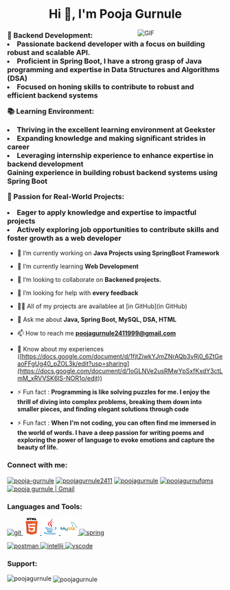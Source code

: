 <h1 align="center">Hi 👋, I'm Pooja Gurnule</h1>
<img align="right" alt="GIF" src=["https://github.com/deut-erium/deut-erium/blob/master/assets/computer.gif?raw=1]" width="200vw" />
<h3 align="left">
🚀 Backend Development:
<li>Passionate backend developer with a focus on building robust and scalable API. </li>
<li> Proficient in Spring Boot, I have a strong grasp of Java programming and expertise in Data Structures and Algorithms (DSA)</li>
<li>Focused on honing skills to contribute to robust and efficient backend systems</li>

  📚 Learning Environment:
<li>Thriving in the excellent learning environment at Geekster</li>
<li>Expanding knowledge and making significant strides in career</li>
<li>Leveraging internship experience to enhance expertise in backend development</li>
Gaining experience in building robust backend systems using Spring Boot</li>

🌟 Passion for Real-World Projects:
<li>Eager to apply knowledge and expertise to impactful projects</li>
<li>Actively exploring job opportunities to contribute skills and foster growth as a web developer</li>
</h3>


- 🔭 I’m currently working on **Java Projects using SpringBoot Framework**
- 🌱 I’m currently learning **Web Development**
- 👯 I’m looking to collaborate on **Backened projects.**
- 🤝 I’m looking for help with **every feedback**
- 👨‍💻 All of my projects are availablee at [in GitHub](in GitHub)
- 💬 Ask me about **Java, Spring Boot, MySQL, DSA, HTML**
- 📫 How to reach me **poojagurnule2411999@gmail.com**

- 📄 Know about my experiences ([https://docs.google.com/document/d/1fjtZiwkYJmZNrAQb3vRj0_6ZtGeaoFFgUg40_pZOL3k/edit?usp=sharing](https://docs.google.com/document/d/1oGLNVe2usRMwYpSxfKxdY3ctLmM_xRVVSK6lS-NOR1o/edit))

- ⚡ Fun fact : **Programming is like solving puzzles for me. I enjoy the thrill of diving into complex problems, breaking them down into smaller pieces, and finding elegant solutions through code**
- ⚡ Fun fact : **When I'm not coding, you can often find me immersed in the world of words. I have a deep passion for writing poems and exploring the power of language to evoke emotions and capture the beauty of life.**

<h3 align="left">Connect with me:</h3>
<p align="left">

<a href="https://linkedin.com/in/pooja-gurnule" target="blank"><img align="center" src="https://raw.githubusercontent.com/rahuldkjain/github-profile-readme-generator/master/src/images/icons/Social/linked-in-alt.svg" alt="pooja-gurnule" height="30" width="40" /></a>
<a href="https://www.hackerrank.com/poojagurnule2411" target="blank"><img align="center" src="https://raw.githubusercontent.com/rahuldkjain/github-profile-readme-generator/master/src/images/icons/Social/hackerrank.svg" alt="poojagurnule2411" height="30" width="40" /></a>
<a href="https://www.leetcode.com/poojagurnule" target="blank"><img align="center" src="https://raw.githubusercontent.com/rahuldkjain/github-profile-readme-generator/master/src/images/icons/Social/leet-code.svg" alt="poojagurnule" height="30" width="40" /></a>
<a href="https://auth.geeksforgeeks.org/user/poojagurnufqms" target="blank"><img align="center" src="https://raw.githubusercontent.com/rahuldkjain/github-profile-readme-generator/master/src/images/icons/Social/geeks-for-geeks.svg" alt="poojagurnufqms" height="30" width="40" /></a>
</a>
  <a href="mailto:poojagurnule2411999@gmail.com">
    <img align="center" alt="pooja gurnule | Gmail" width="26px" src="https://github.com/TheDudeThatCode/TheDudeThatCode/blob/master/Assets/Gmail.svg" />
  </a>
</p>
<h3 align="left">Languages and Tools:</h3>
<p align="left"> <a href="https://git-scm.com/" target="_blank" rel="noreferrer"> <img src="https://www.vectorlogo.zone/logos/git-scm/git-scm-icon.svg" alt="git" width="40" height="40"/> </a> <a href="https://www.w3.org/html/" target="_blank" rel="noreferrer"> <img src="https://raw.githubusercontent.com/devicons/devicon/master/icons/html5/html5-original-wordmark.svg" alt="html5" width="40" height="40"/> </a> <a href="https://www.java.com" target="_blank" rel="noreferrer"> <img src="https://raw.githubusercontent.com/devicons/devicon/master/icons/java/java-original.svg" alt="java" width="40" height="40"/> </a> <a href="https://www.mysql.com/" target="_blank" rel="noreferrer"> <img src="https://raw.githubusercontent.com/devicons/devicon/master/icons/mysql/mysql-original-wordmark.svg" alt="mysql" width="40" height="40"/> </a> <a href="https://spring.io/" target="_blank" rel="noreferrer"> <img src="https://www.vectorlogo.zone/logos/springio/springio-icon.svg" alt="spring" width="40" height="40"/> </a> </p></a> <a href="https://postman.com" target="_blank" rel="noreferrer"> <img src="https://www.vectorlogo.zone/logos/getpostman/getpostman-icon.svg" alt="postman" width="40" height="40"/> </a>
<a href="https://www.jetbrains.com/idea/features/#:~:text=IntelliJ%20IDEA%20is%20the%20leading,development%20support%2C%20and%20much%20more." target="_blank" rel="noreferrer"> <img src="https://upload.wikimedia.org/wikipedia/commons/thumb/9/9c/IntelliJ_IDEA_Icon.svg/1024px-IntelliJ_IDEA_Icon.svg.png" alt="intellij" width="40" height="40"/> </a>
 <a href="https://code.visualstudio.com/" target="_blank" rel="noreferrer"> <img src="https://cdn.dribbble.com/users/6569/screenshots/16471177/media/8bbfe7fd594073dc6271d5d852c7381a.png?compress=1&resize=400x300&vertical=top" alt="vscode" width="40" height="40"/> </a>
<h3 align="left">Support:</h3>

<p><img align="left" src="https://github-readme-stats.vercel.app/api/top-langs?username=poojagurnule&show_icons=true&locale=en&layout=compact" alt="poojagurnule" /></p>
<p>&nbsp;<img align="center" src="https://github-readme-stats.vercel.app/api?username=poojagurnule&show_icons=true&locale=en" alt="poojagurnule" /></p>
